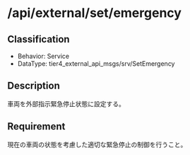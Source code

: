 # /api/external/set/emergency

## Classification

- Behavior: Service
- DataType: tier4_external_api_msgs/srv/SetEmergency

## Description

車両を外部指示緊急停止状態に設定する。

## Requirement

現在の車両の状態を考慮した適切な緊急停止の制御を行うこと。

